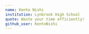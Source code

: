 ```yaml
---
name: Kento Nishi
institution: Lynbrook High School
quote: Waste your time efficiently!
github_user: KentoNishi
---
```

